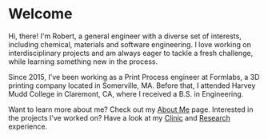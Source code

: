 # Welcome
Hi, there! I'm Robert, a general engineer with a diverse set of interests, including chemical, materials and software engineering. I love working on interdisciplinary projects and am always eager to tackle a fresh challenge, while learning something new in the process.

Since 2015, I've been working as a Print Process engineer at Formlabs, a 3D printing company located in Somerville, MA. Before that, I attended Harvey Mudd College in Claremont, CA, where I received a B.S. in Engineering.

Want to learn more about me? Check out my [About Me](./about.md) page. Interested in the projects I've worked on? Have a look at my [Clinic](./clinic.md) and [Research](./research.md) experience.
